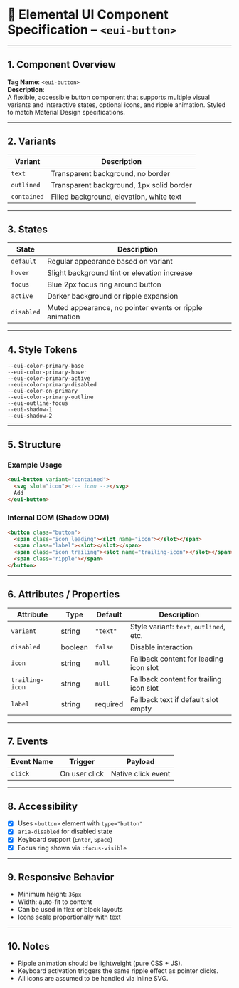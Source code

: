 # 🔘 Elemental UI Component Specification – `<eui-button>`

---

## 1. Component Overview

**Tag Name**: `<eui-button>`  
**Description**:  
A flexible, accessible button component that supports multiple visual variants and interactive states, optional icons, and ripple animation. Styled to match Material Design specifications.

---

## 2. Variants

| Variant     | Description                                  |
|-------------|----------------------------------------------|
| `text`      | Transparent background, no border            |
| `outlined`  | Transparent background, 1px solid border     |
| `contained` | Filled background, elevation, white text     |

---

## 3. States

| State     | Description                                                                 |
|-----------|-----------------------------------------------------------------------------|
| `default` | Regular appearance based on variant                                         |
| `hover`   | Slight background tint or elevation increase                                |
| `focus`   | Blue 2px focus ring around button                                           |
| `active`  | Darker background or ripple expansion                                              |
| `disabled`| Muted appearance, no pointer events or ripple animation                                         |

---

## 4. Style Tokens

```
--eui-color-primary-base  
--eui-color-primary-hover  
--eui-color-primary-active
--eui-color-primary-disabled
--eui-color-on-primary
--eui-color-primary-outline
--eui-outline-focus
--eui-shadow-1
--eui-shadow-2
```

---

## 5. Structure

### Example Usage
```html
<eui-button variant="contained">
  <svg slot="icon"><!-- icon --></svg>
  Add
</eui-button>
```

### Internal DOM (Shadow DOM)
```html
<button class="button">
  <span class="icon leading"><slot name="icon"></slot></span>
  <span class="label"><slot></slot></span>
  <span class="icon trailing"><slot name="trailing-icon"></slot></span>
  <span class="ripple"></span>
</button>
```

---

## 6. Attributes / Properties

| Attribute       | Type     | Default     | Description                             |
|------------------|----------|-------------|-----------------------------------------|
| `variant`        | string   | `"text"`    | Style variant: `text`, `outlined`, etc. |
| `disabled`       | boolean  | `false`     | Disable interaction                     |
| `icon`           | string   | `null`      | Fallback content for leading icon slot |
| `trailing-icon`  | string   | `null`      | Fallback content for trailing icon slot |
| `label`          | string   | required    | Fallback text if default slot empty |

---

## 7. Events

| Event Name | Trigger      | Payload            |
|------------|--------------|--------------------|
| `click`    | On user click| Native click event |

---

## 8. Accessibility

- [x] Uses `<button>` element with `type="button"`
- [x] `aria-disabled` for disabled state
- [x] Keyboard support (`Enter`, `Space`)
- [x] Focus ring shown via `:focus-visible`

---

## 9. Responsive Behavior

- Minimum height: `36px`
- Width: auto-fit to content
- Can be used in flex or block layouts
- Icons scale proportionally with text

---

## 10. Notes

- Ripple animation should be lightweight (pure CSS + JS).
- Keyboard activation triggers the same ripple effect as pointer clicks.
- All icons are assumed to be handled via inline SVG.
